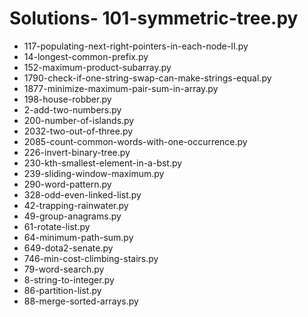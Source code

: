 # Solutions- 101-symmetric-tree.py
- 117-populating-next-right-pointers-in-each-node-II.py
- 14-longest-common-prefix.py
- 152-maximum-product-subarray.py
- 1790-check-if-one-string-swap-can-make-strings-equal.py
- 1877-minimize-maximum-pair-sum-in-array.py
- 198-house-robber.py
- 2-add-two-numbers.py
- 200-number-of-islands.py
- 2032-two-out-of-three.py
- 2085-count-common-words-with-one-occurrence.py
- 226-invert-binary-tree.py
- 230-kth-smallest-element-in-a-bst.py
- 239-sliding-window-maximum.py
- 290-word-pattern.py
- 328-odd-even-linked-list.py
- 42-trapping-rainwater.py
- 49-group-anagrams.py
- 61-rotate-list.py
- 64-minimum-path-sum.py
- 649-dota2-senate.py
- 746-min-cost-climbing-stairs.py
- 79-word-search.py
- 8-string-to-integer.py
- 86-partition-list.py
- 88-merge-sorted-arrays.py


